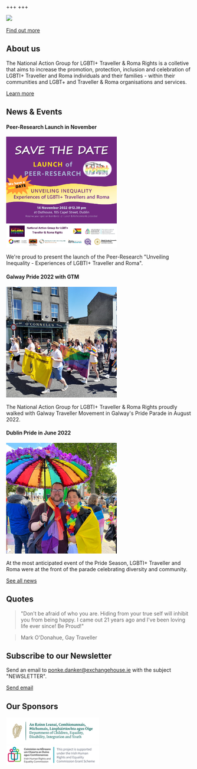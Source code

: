 +++
+++


<img src="title-image.jpg" width=800/>

[Find out more](/about)

## About us

The National Action Group for LGBTI+ Traveller & Roma Rights is a colletive that aims to increase the promotion, protection, inclusion and celebration of LGBTI+ Traveller and Roma individuals and their families - within their communities and LGBT+ and Traveller & Roma organisations and services.

[Learn more](/about)

## News & Events

#### Peer-Research Launch in November
<img src="research-launch-ad.jpg" width=300/>

We're proud to present the launch of the Peer-Research "Unveiling Inequality - Experiences of LGBTI+ Traveller and Roma". 

#### Galway Pride 2022 with GTM
<img src="galway-pride.jpg" width=300/>

The National Action Group for LGBTI+ Traveller & Roma Rights proudly walked with Galway Traveller Movement in Galway's Pride Parade in August 2022. 

#### Dublin Pride in June 2022
<img src="dublin-pride.jpg" width=300/>

At the most anticipated event of the Pride Season, LGBTI+ Traveller and Roma were at the front of the parade celebrating diversity and community. 

[See all news](/news)

## Quotes

> "Don't be afraid of who you are. Hiding from your true self will inhibit you from being happy. I came out 21 years ago and I've been loving life ever since! Be Proud!"

> Mark O'Donahue, Gay Traveller

## Subscribe to our Newsletter

Send an email to [ponke.danker@exchangehouse.ie](mailto:ponke.danker@exchangehouse.ie) with the subject "NEWSLETTER".

[Send email](mailto:ponke.danker@exchangehouse.ie)

## Our Sponsors

<img src="dcediy-logo.png" width=50%/>

<img src="iherc-logo.png" width=50%/>